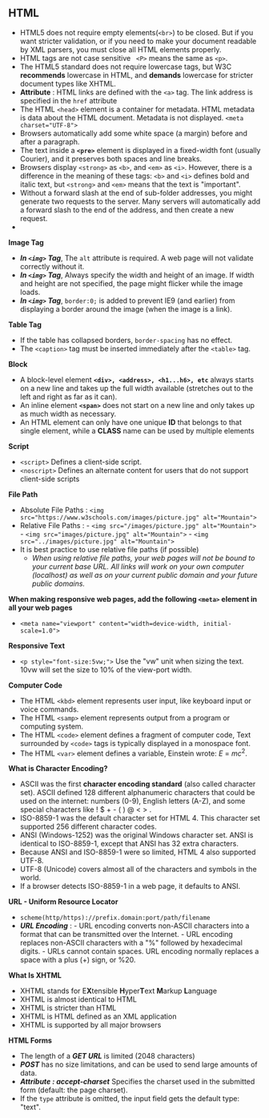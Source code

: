## HTML

 - HTML5 does not require empty elements(`<br>`) to be closed. But if you want stricter validation, or if you need to make your document readable by XML parsers, you must close all HTML elements properly.
 - HTML tags are not case sensitive ` <P>` means the same as `<p>`.
 - The HTML5 standard does not require lowercase tags, but W3C **recommends** lowercase in HTML, and **demands** lowercase for stricter document types like XHTML.
 - **Attribute** : HTML links are defined with the `<a>` tag. The link address is specified in the `href` attribute
 - The HTML `<head>` element is a container for metadata. HTML metadata is data about the HTML document. Metadata is not displayed. `<meta charset="UTF-8">`
 - Browsers automatically add some white space (a margin) before and after a paragraph.
 - The text inside a **`<pre>`** element is displayed in a fixed-width font (usually Courier), and it preserves both spaces and line breaks.
 - Browsers display `<strong>` as `<b>`, and `<em>` as `<i>`. However, there is a difference in the meaning of these tags: `<b>` and `<i>` defines bold and italic text, but `<strong>` and `<em>` means that the text is "important".
 - Without a forward slash at the end of sub-folder addresses, you might generate two requests to the server. Many servers will automatically add a forward slash to the end of the address, and then create a new request.
 - 
**Image Tag**
 - ***In `<img>` Tag***, The `alt` attribute is required. A web page will not validate correctly without it.
 - ***In `<img>` Tag***,  Always specify the width and height of an image. If width and height are not specified, the page might flicker while the image loads.
 - ***In `<img>` Tag***, `border:0;` is added to prevent IE9 (and earlier) from displaying a border around the image (when the image is a link).

**Table Tag**
 - If the table has collapsed borders, `border-spacing` has no effect.
 - The `<caption>` tag must be inserted immediately after the `<table>` tag.

**Block**
 - A block-level element **`<div>, <address>, <h1...h6>, etc`** always starts on a new line and takes up the full width available (stretches out to the left and right as far as it can).
 - An inline element **`<span>`** does not start on a new line and only takes up as much width as necessary.
 - An HTML element can only have one unique **ID** that belongs to that single element, while a **CLASS** name can be used by multiple elements

**Script**
 - `<script>` Defines a client-side script.
 - `<noscript>` Defines an alternate content for users that do not support client-side scripts
 
**File Path**
 - Absolute File Paths : `<img src="https://www.w3schools.com/images/picture.jpg" alt="Mountain">`
 - Relative File Paths : 
		 - `<img src="/images/picture.jpg" alt="Mountain">`
		 - `<img src="images/picture.jpg" alt="Mountain">`
		 - `<img src="../images/picture.jpg" alt="Mountain">`
 - It is best practice to use relative file paths (if possible) 
	- *When using relative file paths, your web pages will not be bound to your current base URL. All links will work on your own computer (localhost) as well as on your current public domain and your future public domains.*

**When making responsive web pages, add the following `<meta>` element in all your web pages**

 - `<meta name="viewport" content="width=device-width, initial-scale=1.0">`

**Responsive Text**

 - `<p style="font-size:5vw;">` Use the "vw" unit when sizing the text. 10vw will set the size to 10% of the view-port width.

**Computer Code**

 - The HTML `<kbd>` element represents user input, like keyboard input or voice commands.
 - The HTML `<samp>` element represents output from a program or computing system.
 - The HTML `<code>` element defines a fragment of computer code, Text surrounded by `<code>` tags is typically displayed in a monospace font.
 - The HTML `<var>` element defines a variable, Einstein wrote: <var>E</var> = <var>mc</var><sup>2</sup>.

**What is Character Encoding?**

 - ASCII was the first **character encoding standard** (also called character set). ASCII defined 128 different alphanumeric characters that could be used on the internet: numbers (0-9), English letters (A-Z), and some special characters like ! $ + - ( ) @ < > .
 - ISO-8859-1 was the default character set for HTML 4. This character set supported 256 different character codes.
 - ANSI (Windows-1252) was the original Windows character set. ANSI is identical to ISO-8859-1, except that ANSI has 32 extra characters.
 - Because ANSI and ISO-8859-1 were so limited, HTML 4 also supported UTF-8.
 - UTF-8 (Unicode) covers almost all of the characters and symbols in the world.
 - If a browser detects ISO-8859-1 in a web page, it defaults to ANSI.

**URL - Uniform Resource Locator**

 - `scheme(http/https)://prefix.domain:port/path/filename`
 - ***URL Encoding*** : 
		 - URL encoding converts non-ASCII characters into a format that can be transmitted over the Internet.
		 - URL encoding replaces non-ASCII characters with a "%" followed by hexadecimal digits.
		 - URLs cannot contain spaces. URL encoding normally replaces a space with a plus (+) sign, or %20.

**What Is XHTML**

 - XHTML stands for E**X**tensible **H**yper**T**ext **M**arkup **L**anguage
 - XHTML is almost identical to HTML
 - XHTML is stricter than HTML
 - XHTML is HTML defined as an XML application
 - XHTML is supported by all major browsers

**HTML Forms**

 - The length of a ***GET URL*** is limited (2048 characters)
 - ***POST*** has no size limitations, and can be used to send large amounts of data.
 - ***Attribute : accept-charset*** Specifies the charset used in the submitted form (default: the page charset).
 - If the `type` attribute is omitted, the input field gets the default type: "text".


